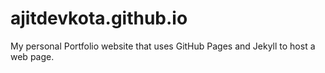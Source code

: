 # ajitdevkota.github.io
My personal Portfolio website that uses GitHub Pages and Jekyll to host a web page.
